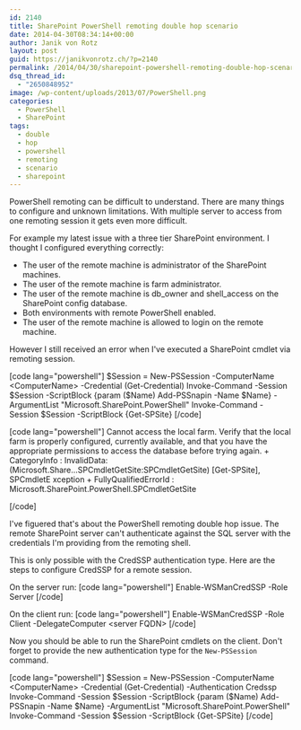 ```yaml
---
id: 2140
title: SharePoint PowerShell remoting double hop scenario
date: 2014-04-30T08:34:14+00:00
author: Janik von Rotz
layout: post
guid: https://janikvonrotz.ch/?p=2140
permalink: /2014/04/30/sharepoint-powershell-remoting-double-hop-scenario/
dsq_thread_id:
  - "2650848952"
image: /wp-content/uploads/2013/07/PowerShell.png
categories:
  - PowerShell
  - SharePoint
tags:
  - double
  - hop
  - powershell
  - remoting
  - scenario
  - sharepoint
---
```

PowerShell remoting can be difficult to understand. There are many things to configure and unknown limitations. With multiple server to access from one remoting session it gets even more difficult.

For example my latest issue with a three tier SharePoint environment. I thought I configured everything correctly:
<!--more-->

* The user of the remote machine is administrator of the SharePoint machines.
* The user of the remote machine is farm administrator.
* The user of the remote machine is db_owner and shell_access on the SharePoint config database.
* Both environments with remote PowerShell enabled.
* The user of the remote machine is allowed to login on the remote machine.

However I still received an error when I've executed a SharePoint cmdlet via remoting session.

[code lang="powershell"]
$Session = New-PSSession -ComputerName &lt;ComputerName&gt; -Credential (Get-Credential)
Invoke-Command -Session $Session -ScriptBlock {param ($Name) Add-PSSnapin -Name $Name} -ArgumentList &quot;Microsoft.SharePoint.PowerShell&quot;
Invoke-Command -Session $Session -ScriptBlock {Get-SPSite}
[/code]

[code lang="powershell"]
Cannot access the local farm. Verify that the local farm is properly configured, currently available, and that you
have the appropriate permissions to access the database before trying again.
    + CategoryInfo          : InvalidData: (Microsoft.Share...SPCmdletGetSite:SPCmdletGetSite) [Get-SPSite], SPCmdletE
   xception
    + FullyQualifiedErrorId : Microsoft.SharePoint.PowerShell.SPCmdletGetSite

[/code]

I've figuered that's about the PowerShell remoting double hop issue. The remote SharePoint server can't authenticate against the SQL server with the credentials I'm providing from the remoting shell.

This is only possible with the CredSSP authentication type. Here are the steps to configure CredSSP for a remote session.

On the server run:
[code lang="powershell"]
Enable-WSManCredSSP -Role Server
[/code]

On the client run:
[code lang="powershell"]
Enable-WSManCredSSP -Role Client -DelegateComputer &lt;server FQDN&gt;
[/code]

Now you should be able to run the SharePoint cmdlets on the client. Don't forget to provide the new authentication type for the `New-PSSession` command.

[code lang="powershell"]
$Session = New-PSSession -ComputerName &lt;ComputerName&gt; -Credential (Get-Credential) -Authentication Credssp
Invoke-Command -Session $Session -ScriptBlock {param ($Name) Add-PSSnapin -Name $Name} -ArgumentList &quot;Microsoft.SharePoint.PowerShell&quot;
Invoke-Command -Session $Session -ScriptBlock {Get-SPSite}
[/code]